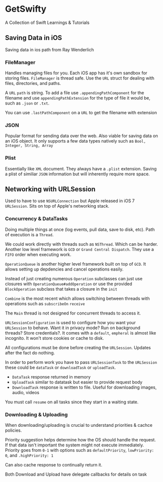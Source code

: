 # GetSwifty
A Collection of Swift Learnings &amp; Tutorials

## Saving Data in iOS
Saving data in ios path from Ray Wenderlich

### FileManager

Handles managing files for you. Each iOS app has it's own sandbox for storing files. `FileManager` is thread safe. Use the `URL` struct for dealing with files, directories, and paths.

A `URL` `path` is string. To add a file use `.appendingPathComponent` for the filename and use `appendingPathExtension` for the type of file it would be, such as `.json` or `.txt`.

You can use `.lastPathComponent` on a `URL` to get the filename with extension

### JSON

Popular format for sending data over the web. Also viable for saving data on an iOS object. It only supports a few data types natively such as `Bool, Integer, String, Array`

### Plist

Essentially like `XML` document. They always have a `.plist` extension. Saving a plist of similiar `JSON` information but will inherently require more space.

## Networking with URLSession

Used to have to use `NSURLConnection` but Apple released in iOS 7 `URLSession`. Sits on top of Apple's networking stack.

### Concurrency & DataTasks

Doing multiple things at once (log events, pull data, save to disk, etc). Path of execution is a `Thread`. 

We could work directly with threads such as `NSThread`. Which can be harder. Another low level framework is `GCD` or `Grand Central Dispatch`. They use a `FIFO` order when executing work.

`OperationQueue` is another higher level framework built on top of `GCD`. It allows setting up depdencies and cancel operations easily.

Instead of just creating numerous `Operation` subclasses can just use closures with `OperationQueue#addOperation` or use the provided `BlockOperation` subclass that takes a closure in the `init`

`Combine` is the most recent which allows switching between threads with operations such as `subscribeOn` `receive`

The `Main` thread is not designed for concurrent threads to access it.

`URLSessionConfiguration` is used to configure how you want your `URLSession` to behave. Want it in privacy mode? Run on background threads? Store credentials?. It comes with a `default`, `empheral` is almost like incognito. It won't store cookies or cache to disk.

All configurations must be done before creating the `URLSession`. Updates after the fact do nothing.

In order to perform work you have to pass `URLSessionTask` to the `URLSession` these could be `dataTask` or `downloadTask` or `uploadTask`. 

* `DataTask` response returned in memory
* `UploadTask` similar to datatask but easier to provide request body
* `DownloadTask` response is written to file. Useful for downloading images, audio, videos

You must call `resume` on all tasks since they start in a waiting state.

### Downloading & Uploading

When downloading/uploading is crucial to understand priorities & cachce policies.

Priority suggestion helps determine how the OS should handle the request. If that data isn't important the system might not execute immediately. Priority goes from `0-1` with options such as `defaultPriority`, `lowPriority: 0`, and `.highPriority: 1`

Can also cache response to continually return it. 

Both Download and Upload have delegate callbacks for details on task